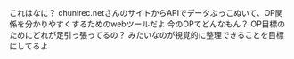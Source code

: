 これはなに？
  chunirec.netさんのサイトからAPIでデータぶっこぬいて、OP関係を分かりやすくするためのwebツールだよ
  今のOPてどんなもん？
  OP目標のためにどれが足引っ張ってるの？
  みたいなのが視覚的に整理できることを目標にしてるよ
